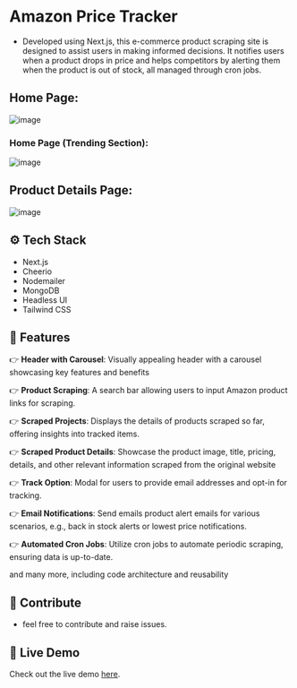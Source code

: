 # Amazon Price Tracker

- Developed using Next.js, this e-commerce product scraping site is designed to assist users in making informed decisions. It notifies users when a product drops in price and helps competitors by alerting them when the product is out of stock, all managed through cron jobs.

## Home Page:
![image](https://github.com/THEFZNKHAN/price-tracker/assets/124388165/4ce2b85f-9c67-47af-89a4-090b2ce7a89e)

### Home Page (Trending Section):
![image](https://github.com/THEFZNKHAN/price-tracker/assets/124388165/b4d81ff2-5586-4da4-8fa8-e643ad8eeffa)

## Product Details Page:
![image](https://github.com/THEFZNKHAN/price-tracker/assets/124388165/7690c5d5-1157-4a7c-9fc6-c6ca27a71566)

## ⚙️ Tech Stack

- Next.js
- Cheerio
- Nodemailer
- MongoDB
- Headless UI
- Tailwind CSS

## 🔋 Features

👉 **Header with Carousel**: Visually appealing header with a carousel showcasing key features and benefits

👉 **Product Scraping**: A search bar allowing users to input Amazon product links for scraping.

👉 **Scraped Projects**: Displays the details of products scraped so far, offering insights into tracked items.

👉 **Scraped Product Details**: Showcase the product image, title, pricing, details, and other relevant information scraped from the original website

👉 **Track Option**: Modal for users to provide email addresses and opt-in for tracking.

👉 **Email Notifications**: Send emails product alert emails for various scenarios, e.g., back in stock alerts or lowest price notifications.

👉 **Automated Cron Jobs**: Utilize cron jobs to automate periodic scraping, ensuring data is up-to-date.

and many more, including code architecture and reusability 

## 📄 Contribute
- feel free to contribute and raise issues.

## 🚀 Live Demo

Check out the live demo [here](https://v-price-tracker.vercel.app).



